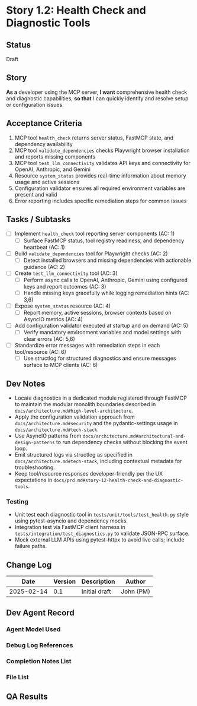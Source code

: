 # Story 1.2: Health Check and Diagnostic Tools

## Status
Draft

## Story
**As a** developer using the MCP server,
**I want** comprehensive health check and diagnostic capabilities,
**so that** I can quickly identify and resolve setup or configuration issues.

## Acceptance Criteria
1. MCP tool `health_check` returns server status, FastMCP state, and dependency availability
2. MCP tool `validate_dependencies` checks Playwright browser installation and reports missing components
3. MCP tool `test_llm_connectivity` validates API keys and connectivity for OpenAI, Anthropic, and Gemini
4. Resource `system_status` provides real-time information about memory usage and active sessions
5. Configuration validator ensures all required environment variables are present and valid
6. Error reporting includes specific remediation steps for common issues

## Tasks / Subtasks
- [ ] Implement `health_check` tool reporting server components (AC: 1)
  - [ ] Surface FastMCP status, tool registry readiness, and dependency heartbeat (AC: 1)
- [ ] Build `validate_dependencies` tool for Playwright checks (AC: 2)
  - [ ] Detect installed browsers and missing dependencies with actionable guidance (AC: 2)
- [ ] Create `test_llm_connectivity` tool (AC: 3)
  - [ ] Perform async calls to OpenAI, Anthropic, Gemini using configured keys and report outcomes (AC: 3)
  - [ ] Handle missing keys gracefully while logging remediation hints (AC: 3,6)
- [ ] Expose `system_status` resource (AC: 4)
  - [ ] Report memory, active sessions, browser contexts based on AsyncIO metrics (AC: 4)
- [ ] Add configuration validator executed at startup and on demand (AC: 5)
  - [ ] Verify mandatory environment variables and model settings with clear errors (AC: 5,6)
- [ ] Standardize error messages with remediation steps in each tool/resource (AC: 6)
  - [ ] Use structlog for structured diagnostics and ensure messages surface to MCP clients (AC: 6)

## Dev Notes
- Locate diagnostics in a dedicated module registered through FastMCP to maintain the modular monolith boundaries described in `docs/architecture.md#high-level-architecture`.
- Apply the configuration validation approach from `docs/architecture.md#security` and the pydantic-settings usage in `docs/architecture.md#tech-stack`.
- Use AsyncIO patterns from `docs/architecture.md#architectural-and-design-patterns` to run dependency checks without blocking the event loop.
- Emit structured logs via structlog as specified in `docs/architecture.md#tech-stack`, including contextual metadata for troubleshooting.
- Keep tool/resource responses developer-friendly per the UX expectations in `docs/prd.md#story-12-health-check-and-diagnostic-tools`.

### Testing
- Unit test each diagnostic tool in `tests/unit/tools/test_health.py` style using pytest-asyncio and dependency mocks.
- Integration test via FastMCP client harness in `tests/integration/test_diagnostics.py` to validate JSON-RPC surface.
- Mock external LLM APIs using pytest-httpx to avoid live calls; include failure paths.

## Change Log
| Date | Version | Description | Author |
|------|---------|-------------|--------|
| 2025-02-14 | 0.1 | Initial draft | John (PM) |

## Dev Agent Record

### Agent Model Used

### Debug Log References

### Completion Notes List

### File List

## QA Results
